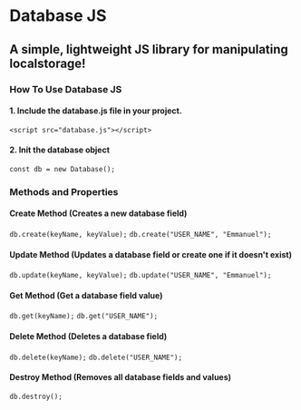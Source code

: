 # Database JS

## A simple, lightweight JS library for manipulating localstorage!

### How To Use Database JS

#### 1. Include the database.js file in your project.
`<script src="database.js"></script>`
#### 2. Init the database object
`const db = new Database();`

### Methods and Properties
<script>
const db = new Database();
</script>

#### Create Method (Creates a new database field)

`db.create(keyName, keyValue);`
`db.create("USER_NAME", "Emmanuel");`

#### Update Method (Updates a database field or create one if it doesn't exist)

`db.update(keyName, keyValue);`
`db.update("USER_NAME", "Emmanuel");`


#### Get Method (Get a database field value)

`db.get(keyName);`
`db.get("USER_NAME");`


#### Delete Method (Deletes a database field)

`db.delete(keyName);`
`db.delete("USER_NAME");`



#### Destroy Method (Removes all database fields and values)

`db.destroy();`


